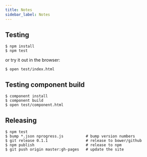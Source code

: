 ```yaml
---
title: Notes
sidebar_label: Notes
---
```

Testing
-------

    $ npm install
    $ npm test

or try it out in the browser:

    $ open test/index.html

Testing component build
-----------------------

    $ component install
    $ component build
    $ open test/component.html

Releasing
---------

    $ npm test
    $ bump *.json nprogress.js          # bump version numbers
    $ git release 0.1.1                 # release to bower/github
    $ npm publish                       # release to npm
    $ git push origin master:gh-pages   # update the site

